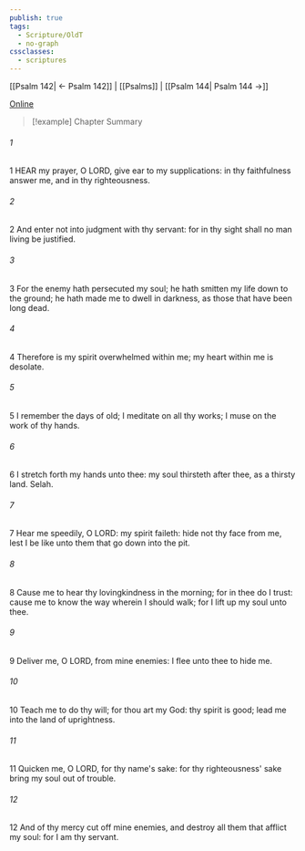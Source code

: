 ```yaml
---
publish: true
tags:
  - Scripture/OldT
  - no-graph
cssclasses:
  - scriptures
---
```

[[Psalm 142| ← Psalm 142]] | [[Psalms]] | [[Psalm 144| Psalm 144 →]]

[Online](https://churchofjesuschrist.org/study/scriptures/ot/ps/143?lang=eng)

>[!example] Chapter Summary
>
###### 1
1 HEAR my prayer, O LORD, give ear to my supplications: in thy faithfulness answer me, and in thy righteousness.
###### 2
2 And enter not into judgment with thy servant: for in thy sight shall no man living be justified.
###### 3
3 For the enemy hath persecuted my soul; he hath smitten my life down to the ground; he hath made me to dwell in darkness, as those that have been long dead.
###### 4
4 Therefore is my spirit overwhelmed within me; my heart within me is desolate.
###### 5
5 I remember the days of old; I meditate on all thy works; I muse on the work of thy hands.
###### 6
6 I stretch forth my hands unto thee: my soul thirsteth after thee, as a thirsty land.  Selah.
###### 7
7 Hear me speedily, O LORD: my spirit faileth: hide not thy face from me, lest I be like unto them that go down into the pit.
###### 8
8 Cause me to hear thy lovingkindness in the morning; for in thee do I trust: cause me to know the way wherein I should walk; for I lift up my soul unto thee.
###### 9
9 Deliver me, O LORD, from mine enemies: I flee unto thee to hide me.
###### 10
10 Teach me to do thy will; for thou art my God: thy spirit is good; lead me into the land of uprightness.
###### 11
11 Quicken me, O LORD, for thy name's sake: for thy righteousness' sake bring my soul out of trouble.
###### 12
12 And of thy mercy cut off mine enemies, and destroy all them that afflict my soul: for I am thy servant.



